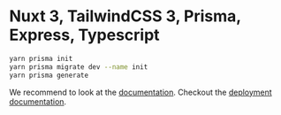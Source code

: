 # Nuxt 3, TailwindCSS 3, Prisma, Express, Typescript


```bash
yarn prisma init
yarn prisma migrate dev --name init
yarn prisma generate
```

We recommend to look at the [documentation](https://v3.nuxtjs.org).
Checkout the [deployment documentation](https://v3.nuxtjs.org/docs/deployment).